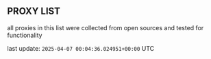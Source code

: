 ## PROXY LIST

all proxies in this list were collected from open sources and tested for functionality

last update: `2025-04-07 00:04:36.024951+00:00` UTC